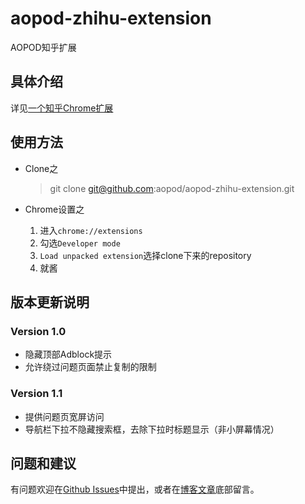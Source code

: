 # aopod-zhihu-extension
AOPOD知乎扩展

## 具体介绍

详见[一个知乎Chrome扩展](http://www.aopod.com/2017/03/05/zhihu-extension/)

## 使用方法

- Clone之
	
	> git clone git@github.com:aopod/aopod-zhihu-extension.git

- Chrome设置之

	1. 进入`chrome://extensions`
	2. 勾选`Developer mode`
	3. `Load unpacked extension`选择clone下来的repository
	4. 就酱

## 版本更新说明

### Version 1.0

- 隐藏顶部Adblock提示
- 允许绕过问题页面禁止复制的限制

### Version 1.1

- 提供问题页宽屏访问
- 导航栏下拉不隐藏搜索框，去除下拉时标题显示（非小屏幕情况）

## 问题和建议

有问题欢迎在[Github Issues](https://github.com/aopod/aopod-zhihu-extension/issues)中提出，或者在[博客文章](http://www.aopod.com/2017/03/05/zhihu-extension/)底部留言。

